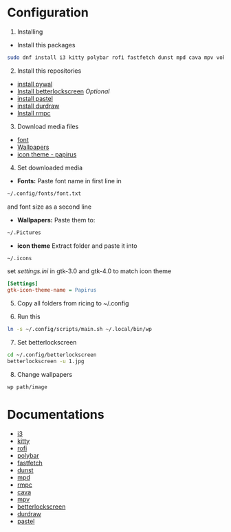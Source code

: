 # Configuration

1. Installing
- Install this packages 
```bash
sudo dnf install i3 kitty polybar rofi fastfetch dunst mpd cava mpv vokoscreenNG
```

2. Install this repositories
- [install pywal](https://github.com/dylanaraps/pywal)
- [Install betterlockscreen](https://github.com/betterlockscreen/betterlockscreen)
*Optional*
- [install pastel](https://github.com/sharkdp/pastel)
- [install durdraw](https://github.com/cmang/durdraw/)
- [Install rmpc](https://mierak.github.io/rmpc/)


3. Download media files
- [font](https://www.nerdfonts.com/font-downloads)
- [Wallpapers](https://www.wallpaperflare.com/)
- [icon theme - papirus](https://www.gnome-look.org/p/1166289)

4. Set downloaded media
- **Fonts:**
Paste font name in first line in 
```bash
~/.config/fonts/font.txt
```
and font size as a second line

- **Wallpapers:** 
Paste them to:
```bash
~/.Pictures
```

- **icon theme**
Extract folder and paste it into
```bash
~/.icons
```
set *settings.ini* in gtk-3.0 and gtk-4.0 to match icon theme
```ini
[Settings]
gtk-icon-theme-name = Papirus
```

5. Copy all folders from ricing to ~/.config

6. Run this
```bash
ln -s ~/.config/scripts/main.sh ~/.local/bin/wp
```

7. Set betterlockscreen
```bash
cd ~/.config/betterlockscreen
betterlockscreen -u 1.jpg
```

8. Change wallpapers
```bash
wp path/image
```

# Documentations

- [i3](https://i3wm.org/docs/userguide.html)
- [kitty](https://sw.kovidgoyal.net/kitty/conf/)
- [rofi](https://davatorium.github.io/rofi/)
- [polybar](https://github.com/polybar/polybar/wiki)
- [fastfetch](https://github.com/fastfetch-cli/fastfetch)
- [dunst](https://dunst-project.org/documentation/)
- [mpd](https://mpd.readthedocs.io/en/latest/)
- [rmpc](https://mierak.github.io/rmpc/)
- [cava](https://github.com/karlstav/cava)
- [mpv](https://mpv.io/)
- [betterlockscreen](https://github.com/betterlockscreen/betterlockscreen)
- [durdraw](https://github.com/cmang/durdraw/)
- [pastel](https://github.com/sharkdp/pastel)